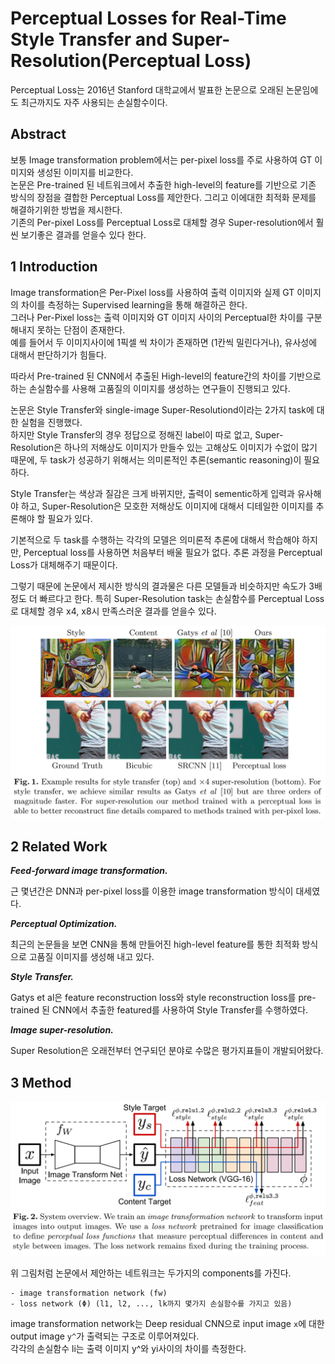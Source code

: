 # Perceptual Losses for Real-Time Style Transfer and Super-Resolution(Perceptual Loss)  

Perceptual Loss는 2016년 Stanford 대학교에서 발표한 논문으로 오래된 논문임에도 최근까지도 자주 사용되는 손실함수이다.  

## Abstract  

보통 Image transformation problem에서는 per-pixel loss를 주로 사용하여 GT 이미지와 생성된 이미지를 비교한다.  
논문은 Pre-trained 된 네트워크에서 추출한 high-level의 feature를 기반으로 기존 방식의 장점을 결합한 Perceptual Loss를 제안한다. 그리고 이에대한 최적화 문제를 해결하기위한 방법을 제시한다.  
기존의 Per-pixel Loss를 Perceptual Loss로 대체할 경우 Super-resolution에서 훨씬 보기좋은 결과를 얻을수 있다 한다.  

## 1 Introduction  

Image transformation은 Per-Pixel loss를 사용하여 출력 이미지와 실제 GT 이미지의 차이를 측정하는 Supervised learning을 통해 해결하곤 한다.  
그러나 Per-Pixel loss는 출력 이미지와 GT 이미지 사이의 Perceptual한 차이를 구분해내지 못하는 단점이 존재한다.  
예를 들어서 두 이미지사이에 1픽셀 씩 차이가 존재하면 (1칸씩 밀린다거나), 유사성에 대해서 판단하기가 힘들다.  

따라서 Pre-trained 된 CNN에서 추출된 High-level의 feature간의 차이를 기반으로 하는 손실함수를 사용해 고품질의 이미지를 생성하는 연구들이 진행되고 있다.

논문은 Style Transfer와 single-image Super-Resolutiond이라는 2가지 task에 대한 실험을 진행했다.  
하지만 Style Transfer의 경우 정답으로 정해진 label이 따로 없고, Super-Resolution은 하나의 저해상도 이미지가 만들수 있는 고해상도 이미지가 수없이 많기 때문에, 두 task가 성공하기 위해서는 의미론적인 추론(semantic reasoning)이 필요하다.  

Style Transfer는 색상과 질감은 크게 바뀌지만, 출력이 sementic하게 입력과 유사해야 하고, Super-Resolution은 모호한 저해상도 이미지에 대해서 디테일한 이미지를 추론해야 할 필요가 있다.  

기본적으로 두 task를 수행하는 각각의 모델은 의미론적 추론에 대해서 학습해야 하지만, Perceptual loss를 사용하면 처음부터 배울 필요가 없다.  추론 과정을 Perceptual Loss가 대체해주기 때문이다.  

그렇기 때문에 논문에서 제시한 방식의 결과물은 다른 모델들과 비슷하지만 속도가 3배 정도 더 빠르다고 한다. 특히 Super-Resolution task는 손실함수를 Perceptual Loss로 대체할 경우 x4, x8시 만족스러운 결과를 얻을수 있다.  

![img](./Asset/27.png)

## 2 Related Work  

***Feed-forward image transformation.***  

근 몇년간은 DNN과 per-pixel loss를 이용한 image transformation 방식이 대세였다.  

***Perceptual Optimization.***  

최근의 논문들을 보면 CNN을 통해 만들어진 high-level feature를 통한 최적화 방식으로 고품질 이미지를 생성해 내고 있다.  

***Style Transfer.***  

Gatys et al은 feature reconstruction loss와 style reconstruction loss를 pre-trained 된 CNN에서 추출한 featured를 사용하여 Style Transfer를 수행하였다.  

***Image super-resolution.***  

Super Resolution은 오래전부터 연구되던 분야로 수많은 평가지표들이 개발되어왔다.  

## 3 Method  

![img](./Asset/28.png)  

위 그림처럼 논문에서 제안하는 네트워크는 두가지의 components를 가진다.  

    - image transformation network (fw)
    - loss network (Φ) (l1, l2, ..., lk까지 몇가지 손실함수를 가지고 있음)  

image transformation network는 Deep residual CNN으로 input image ```x```에 대한 output image ```y^```가 출력되는 구조로 이루어져있다.  
각각의 손실함수 li는 출력 이미지 y^와 yi사이의 차이를 측정한다.  
